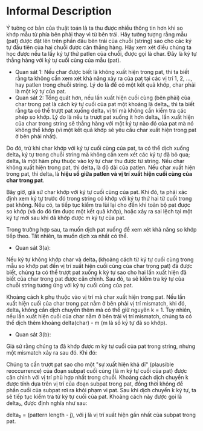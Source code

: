 # Informal Description

Ý tưởng cơ bản của thuật toán là ta thu được nhiều thông tin hơn khi so khớp mẫu từ phía bên phải thay vì từ bên trái. Hãy tưởng tượng rằng mẫu (pat) được đặt lên trên phần đầu bên trái của chuỗi (string) sao cho các ký tự đầu tiên của hai chuỗi được căn thẳng hàng. Hãy xem xét điều chúng ta học được nếu ta lấy ký tự thứ patlen của chuỗi, được gọi là char. Đây là ký tự thẳng hàng với ký tự cuối cùng của mẫu (pat).

+ Quan sát 1: Nếu char được biết là không xuất hiện trong pat, thì ta biết rằng ta không cần xem xét khả năng xảy ra của pat tại các vị trí 1, 2, ..., hay patlen trong chuỗi string. Lý do là để có một kết quả khớp, char phải là một ký tự của pat.
+ Quan sát 2: Tổng quát hơn, nếu lần xuất hiện cuối cùng (bên phải) của char trong pat là cách ký tự cuối của pat một khoảng là delta₁, thì ta biết rằng ta có thể trượt pat xuống delta₁ vị trí mà không cần kiểm tra các phép so khớp. Lý do là nếu ta trượt pat xuống ít hơn delta₁, lần xuất hiện của char trong string sẽ thẳng hàng với một ký tự nào đó của pat mà nó không thể khớp (vì một kết quả khớp sẽ yêu cầu char xuất hiện trong pat ở bên phải nhất).

Do đó, trừ khi char khớp với ký tự cuối cùng của pat, ta có thể dịch xuống delta₁ ký tự trong chuỗi string mà không cần xem xét các ký tự đã bỏ qua; delta₁ là một hàm phụ thuộc vào ký tự char thu được từ string. Nếu char không xuất hiện trong pat, thì delta₁ là độ dài của patlen. Nếu char xuất hiện trong pat, thì delta₁ là **hiệu số giữa patlen và vị trí xuất hiện cuối cùng của char trong pat**.

Bây giờ, giả sử char khớp với ký tự cuối cùng của pat. Khi đó, ta phải xác định xem ký tự trước đó trong string có khớp với ký tự thứ hai từ cuối trong pat không. Nếu có, ta tiếp tục kiểm tra lùi lại cho đến khi toàn bộ pat được so khớp (và do đó tìm được một kết quả khớp), hoặc xảy ra sai lệch tại một ký tự mới sau khi đã khớp được m ký tự của pat.

Trong trường hợp sau, ta muốn dịch pat xuống để xem xét khả năng so khớp tiếp theo. Tất nhiên, ta muốn dịch xa nhất có thể.

+ Quan sát 3(a):

Nếu ký tự không khớp char và delta₁ (khoảng cách từ ký tự cuối cùng trong mẫu so khớp pat đến vị trí xuất hiện cuối cùng của char trong pat) đã được biết, chúng ta có thể trượt pat xuống k ký tự sao cho hai lần xuất hiện đã biết của char trong pat được căn chỉnh. Sau đó, ta sẽ kiểm tra ký tự của chuỗi string tương ứng với ký tự cuối cùng của pat.

Khoảng cách k phụ thuộc vào vị trí mà char xuất hiện trong pat.
Nếu lần xuất hiện cuối của char trong pat nằm ở bên phải vị trí mismatch, khi đó, delta₁ không cần dịch chuyển thêm mà có thể giữ nguyên k = 1.
Tuy nhiên, nếu lần xuất hiện cuối của char nằm ở bên trái vị trí mismatch, chúng ta có thể dịch thêm khoảng delta(char) - m (m là số ký tự đã so khớp).

+ Quan sát 3(b):

Giả sử rằng chúng ta đã khớp được m ký tự cuối của pat trong string, nhưng một mismatch xảy ra sau đó. Khi đó:

Chúng ta cần trượt pat sao cho một "sự xuất hiện khả dĩ" (plausible reoccurrence) của đoạn subpat cuối cùng (là m ký tự cuối của pat) được căn chỉnh với vị trí phù hợp nhất trong chuỗi.
Khoảng cách dịch chuyển k được tính dựa trên vị trí của đoạn subpat trong pat, đồng thời không để phần cuối của subpat rơi ra khỏi phạm vi pat.
Sau khi dịch chuyển k ký tự, ta sẽ tiếp tục kiểm tra từ ký tự cuối của pat. Khoảng cách này được gọi là delta₂, được định nghĩa như sau:

delta₂ = (pattern length - j), với j là vị trí xuất hiện gần nhất của subpat trong pat.
